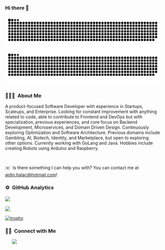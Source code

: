 ### Hi there 👋

![GitHub Snake Light](https://github.com/AjdinHalac/AjdinHalac/blob/output/github-snake.svg#gh-light-mode-only)
![GitHub Snake dark](https://github.com/AjdinHalac/AjdinHalac/blob/output/github-snake-dark.svg#gh-dark-mode-only)

### 👨🏻‍💻 &nbsp;About Me

A product-focused Software Developer with experience in
Startups, Scaleups, and Enterprise. Looking for constant
improvement with anything related to code, able to contribute
to Frontend and DevOps but with specialization, previous
experiences, and core focus on Backend Development,
Microservices, and Domain Driven Design. Continuously
exploring Optimization and Software Architecture. Previous
domains include Gambling, AI, Biotech, Identity, and
Marketplace, but open to exploring other options. Currently
working with GoLang and Java. Hobbies include creating
Robots using Arduino and Raspberry.

<br>

✉️ &nbsp;Is there something I can help you with? You can contact me at ajdin.halac@hotmail.com!

### ⚙️ &nbsp;GitHub Analytics

<p align="left">
<a href="https://github.com/AjdinHalac">
  <img align="center" height="180em" src="https://github-readme-stats-eight-theta.vercel.app/api?username=AjdinHalac&show_icons=true&theme=synthwave&include_all_commits=true&count_private=true&range=all_time"/>
</a>
</p>

<p align="left">
<a href="https://github.com/AjdinHalac">
  <img align="center" height="180em" src="https://github-readme-stats-eight-theta.vercel.app/api/top-langs/?username=AjdinHalac&layout=compact&include_all_commits=true&langs_count=20&theme=synthwave&range=all_time"/>
</a>
</p>


[![trophy](https://github-profile-trophy.vercel.app/?username=AjdinHalac&theme=dracula&column=-1)](https://github-profile-trophy.vercel.app/?username=AjdinHalac&theme=dracula&column=-1)


### 🤝🏻 &nbsp;Connect with Me

<p align="center">
<a href="https://www.linkedin.com/in/ajdin-hala%C4%87-019549121/" target="_blank">
  <img align="left" alt="Ajdin Halac | LinkedIn" width="22px" src="https://github.com/Aakarsh-B/trying-repos/blob/master/linkedin.svg" />
</a>
</p>

![](https://komarev.com/ghpvc/?username=AjdinHalac)

<!--
**AjdinHalac/AjdinHalac** is a ✨ _special_ ✨ repository because its `README.md` (this file) appears on your GitHub profile.

Here are some ideas to get you started:

- 🔭 I’m currently working on ...
- 🌱 I’m currently learning ...
- 👯 I’m looking to collaborate on ...
- 🤔 I’m looking for help with ...
- 💬 Ask me about ...
- 📫 How to reach me: ...
- 😄 Pronouns: ...
- ⚡ Fun fact: ...
-->
